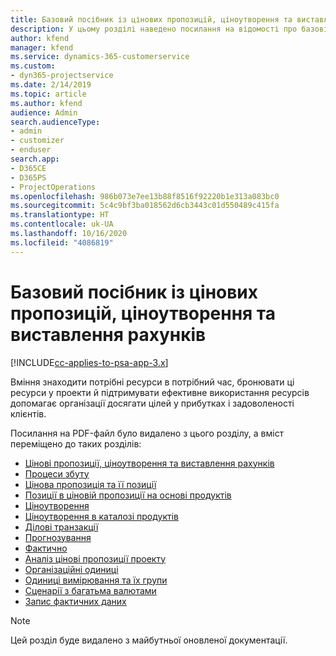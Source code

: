 ```yaml
---
title: Базовий посібник із цінових пропозицій, ціноутворення та виставлення рахунків
description: У цьому розділі наведено посилання на відомості про базові цінові пропозиції, ціноутворення та надсилання рахунків у Project Service Automation.
author: kfend
manager: kfend
ms.service: dynamics-365-customerservice
ms.custom:
- dyn365-projectservice
ms.date: 2/14/2019
ms.topic: article
ms.author: kfend
audience: Admin
search.audienceType:
- admin
- customizer
- enduser
search.app:
- D365CE
- D365PS
- ProjectOperations
ms.openlocfilehash: 986b073e7ee13b88f8516f92220b1e313a083bc0
ms.sourcegitcommit: 5c4c9bf3ba018562d6cb3443c01d550489c415fa
ms.translationtype: HT
ms.contentlocale: uk-UA
ms.lasthandoff: 10/16/2020
ms.locfileid: "4086819"
---
```

# <a name="basic-guide-to-quoting-pricing-and-billing"></a>Базовий посібник із цінових пропозицій, ціноутворення та виставлення рахунків

[!INCLUDE[cc-applies-to-psa-app-3.x](../../includes/cc-applies-to-psa-app-3x.md)]

Вміння знаходити потрібні ресурси в потрібний час, бронювати ці ресурси у проекти й підтримувати ефективне використання ресурсів допомагає організації досягати цілей у прибутках і задоволеності клієнтів. 

Посилання на PDF-файл було видалено з цього розділу, а вміст переміщено до таких розділів:

- [Цінові пропозиції, ціноутворення та виставлення рахунків](../quote-bill-price.md)
- [Процеси збуту](../basic-sales-process.md)
- [Цінова пропозиція та її позиції](../basic-quote-lines.md)
- [Позиції в ціновій пропозиції на основі продуктів](../product-based-quote-lines.md)
- [Ціноутворення](../basic-pricing.md)
- [Ціноутворення в каталозі продуктів](../product-catalog-pricing.md)
- [Ділові транзакції](../basic-business-transactions.md)
- [Прогнозування](../estimates.md)
- [Фактично](../actuals.md)
- [Аналіз цінові пропозиції проекту](../basic-analyzing-quotes.md)
- [Організаційні одиниці](../advanced-organizational.md)
- [Одиниці вимірювання та їх групи](../advanced-units.md)
- [Сценарії з багатьма валютами](../advanced-currency.md)
- [Запис фактичних даних](../advanced-actuals.md)

> [!NOTE]
> Цей розділ буде видалено з майбутньої оновленої документації. 
